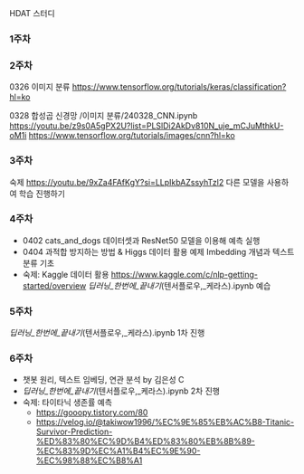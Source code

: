 HDAT 스터디

### 1주차


### 2주차
0326 이미지 분류
https://www.tensorflow.org/tutorials/keras/classification?hl=ko

0328 합성곱 신경망
/이미지 분류/240328_CNN.ipynb
https://youtu.be/z9s0A5gPX2U?list=PLSlDi2AkDv810N_uje_mCJuMthkU-oM1i
https://www.tensorflow.org/tutorials/images/cnn?hl=ko

### 3주차
숙제
https://youtu.be/9xZa4FAfKgY?si=LLpIkbAZssyhTzl2
다른 모델을 사용하여 학습 진행하기

### 4주차
- 0402 cats_and_dogs 데이터셋과 ResNet50 모델을 이용해 예측 실행
- 0404 과적합 방지하는 방법 & Higgs 데이터 활용 예제
    Imbedding 개념과 텍스트 분류 기초
- 숙제: Kaggle 데이터 활용 https://www.kaggle.com/c/nlp-getting-started/overview
    _딥러닝_한번에_끝내기_(텐서플로우,_케라스).ipynb 예습

### 5주차
_딥러닝_한번에_끝내기_(텐서플로우,_케라스).ipynb 1차 진행

### 6주차
- 챗봇 원리, 텍스트 임베딩, 연관 분석 by 김은성 C
- _딥러닝_한번에_끝내기_(텐서플로우,_케라스).ipynb 2차 진행
- 숙제: 타이타닉 생존률 예측
    - https://gooopy.tistory.com/80
    - https://velog.io/@takiwow1996/%EC%9E%85%EB%AC%B8-Titanic-Survivor-Prediction-%ED%83%80%EC%9D%B4%ED%83%80%EB%8B%89-%EC%83%9D%EC%A1%B4%EC%9E%90-%EC%98%88%EC%B8%A1